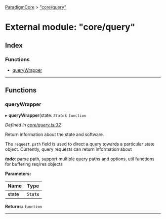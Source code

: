 [ParadigmCore](../README.md) > ["core/query"](../modules/_core_query_.md)

# External module: "core/query"

## Index

### Functions

* [queryWrapper](_core_query_.md#querywrapper)

---

## Functions

<a id="querywrapper"></a>

###  queryWrapper

▸ **queryWrapper**(state: *`State`*): `function`

*Defined in [core/query.ts:32](https://github.com/paradigmfoundation/paradigmcore/blob/5e7a947/src/core/query.ts#L32)*

Return information about the state and software.

The `request.path` field is used to direct a query towards a particular state object. Currently, query requests can return information about

*__todo__*: parse path, support multiple query paths and options, util functions for buffering req/res objects

**Parameters:**

| Name | Type |
| ------ | ------ |
| state | `State` |

**Returns:** `function`

___

